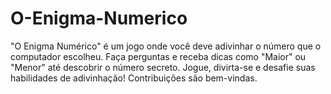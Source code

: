 # O-Enigma-Numerico
"O Enigma Numérico" é um jogo onde você deve adivinhar o número que o computador escolheu. Faça perguntas e receba dicas como "Maior" ou "Menor" até descobrir o número secreto. Jogue, divirta-se e desafie suas habilidades de adivinhação! Contribuições são bem-vindas.
